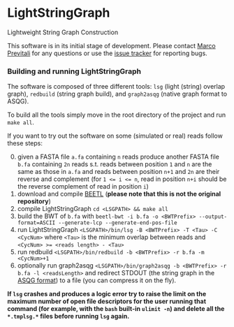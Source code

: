 LightStringGraph
================

Lightweight String Graph Construction

This software is in its initial stage of development.
Please contact [Marco Previtali](http://algolab.eu/people/previtali/) for any questions or use the [issue tracker](https://github.com/AlgoLab/LightStringGraph/issues) for reporting bugs.

### Building and running LightStringGraph

The software is composed of three different tools: `lsg` (light (string) overlap graph), `redbuild` (string graph build), and `graph2asqg` (native graph format to ASQG).

To build all the tools simply move in the root directory of the project and run `make all`.

If you want to try out the software on some (simulated or real) reads follow these steps:

0. given a FASTA file `a.fa` containing `n` reads produce another FASTA file `b.fa` containing `2n` reads s.t. reads between position `1` and `n` are the same as those in `a.fa` and reads between position `n+1` and `2n` are their reverse and complement (for `1 <= i <= n`, read in position `n+i` should be the reverse complement of read in position `i`)
1. download and compile [BEETL](https://github.com/AlgoLab/BEETL) (**please note that this is not the original repository**)
2. compile LightStringGraph `cd <LSGPATH> && make all`
3. build the BWT of `b.fa` with `beetl-bwt -i b.fa -o <BWTPrefix> --output-format=ASCII --generate-lcp --generate-end-pos-file`
4. run LightStringGraph `<LSGPATH>/bin/lsg -B <BWTPrefix> -T <Tau> -C <CycNum>` where `<Tau>` is the minimum overlap between reads and `<CycNum> >= <reads length> - <Tau>`
5. run redbuild `<LSGPATH>/bin/redbuild -b <BWTPrefix> -r b.fa -m <CycNum>+1`
6. optionally run graph2asqg `<LSGPATH>/bin/graph2asqg -b <BWTPrefix> -r b.fa -l <readsLength>` and redirect STDOUT (the string graph in the [ASQG format](https://github.com/jts/sga/wiki/ASQG-Format)) to a file (you can compress it on the fly).

**If `lsg` crashes and produces a logic error try to raise the limit on the maximum number of open file descriptors for the user running that command (for example, with the `bash` built-in `ulimit -n`) and delete all the `*.tmplsg.*` files before running `lsg` again.**
